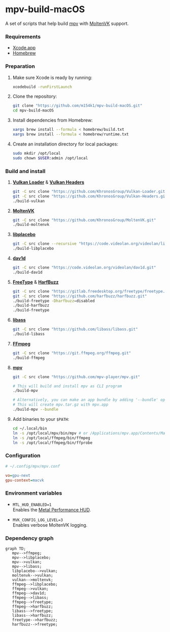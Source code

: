 # mpv-build-macOS
A set of scripts that help build [mpv](https://mpv.io) with [MoltenVK](https://github.com/KhronosGroup/MoltenVK) support.  

### Requirements
- [Xcode.app](https://developer.apple.com/xcode/)
- [Homebrew](https://brew.sh)

### Preparation
1. Make sure Xcode is ready by running:  

   ```sh
   xcodebuild -runFirstLaunch
   ```

2. Clone the repository:  

   ```sh
   git clone "https://github.com/m154k1/mpv-build-macOS.git"
   cd mpv-build-macOS
   ```

3. Install dependencies from Homebrew:  

   ```sh
   xargs brew install --formula < homebrew/build.txt
   xargs brew install --formula < homebrew/runtime.txt
   ```

4. Create an installation directory for local packages:  

   ```sh
   sudo mkdir /opt/local
   sudo chown $USER:admin /opt/local
   ```

### Build and install
1. [**Vulkan Loader**](https://github.com/KhronosGroup/Vulkan-Loader) & [**Vulkan Headers**](https://github.com/KhronosGroup/Vulkan-Headers)  

   ```sh
   git -C src clone "https://github.com/KhronosGroup/Vulkan-Loader.git"
   git -C src clone "https://github.com/KhronosGroup/Vulkan-Headers.git"
   ./build-vulkan
   ```

2. [**MoltenVK**](https://github.com/KhronosGroup/MoltenVK)  

   ```sh
   git -C src clone "https://github.com/KhronosGroup/MoltenVK.git"
   ./build-moltenvk
   ```

3. [**libplacebo**](https://code.videolan.org/videolan/libplacebo)  

   ```sh
   git -C src clone --recursive "https://code.videolan.org/videolan/libplacebo.git"
   ./build-libplacebo
   ```

4. [**dav1d**](https://code.videolan.org/videolan/dav1d)  

   ```sh
   git -C src clone "https://code.videolan.org/videolan/dav1d.git"
   ./build-dav1d
   ```

5. [**FreeType**](https://gitlab.freedesktop.org/freetype/freetype) & [**HarfBuzz**](https://github.com/harfbuzz/harfbuzz)  

   ```sh
   git -C src clone "https://gitlab.freedesktop.org/freetype/freetype.git"
   git -C src clone "https://github.com/harfbuzz/harfbuzz.git"
   ./build-freetype -Dharfbuzz=disabled
   ./build-harfbuzz
   ./build-freetype
   ```

6. [**libass**](https://github.com/libass/libass)  

   ```sh
   git -C src clone "https://github.com/libass/libass.git"
   ./build-libass
   ```

7. [**FFmpeg**](https://git.ffmpeg.org/ffmpeg.git)  

   ```sh
   git -C src clone "https://git.ffmpeg.org/ffmpeg.git"
   ./build-ffmpeg
   ```

8. [**mpv**](https://github.com/mpv-player/mpv)  

   ```sh
   git -C src clone "https://github.com/mpv-player/mpv.git"

   # This will build and install mpv as CLI program
   ./build-mpv

   # Alternatively, you can make an app bundle by adding '--bundle' option
   # This will create mpv.tar.gz with mpv.app
   ./build-mpv --bundle
   ```

9. Add binaries to your `$PATH`:  

   ```sh
   cd ~/.local/bin
   ln -s /opt/local/mpv/bin/mpv # or /Applications/mpv.app/Contents/MacOS/mpv
   ln -s /opt/local/ffmpeg/bin/ffmpeg
   ln -s /opt/local/ffmpeg/bin/ffprobe
   ```

### Configuration

```cfg
# ~/.config/mpv/mpv.conf

vo=gpu-next
gpu-context=macvk
```

### Environment variables

- `MTL_HUD_ENABLED=1`  
  Enables the [Metal Performance HUD](https://developer.apple.com/documentation/xcode/monitoring-your-metal-apps-graphics-performance).  

- `MVK_CONFIG_LOG_LEVEL=3`  
  Enables verbose MoltenVK logging.  

### Dependency graph

```mermaid
graph TD;
   mpv-->ffmpeg;
   mpv-->libplacebo;
   mpv-->vulkan;
   mpv-->libass;
   libplacebo-->vulkan;
   moltenvk-->vulkan;
   vulkan-->moltenvk;
   ffmpeg-->libplacebo;
   ffmpeg-->vulkan;
   ffmpeg-->dav1d;
   ffmpeg-->libass;
   ffmpeg-->freetype;
   ffmpeg-->harfbuzz;
   libass-->freetype;
   libass-->harfbuzz;
   freetype-->harfbuzz;
   harfbuzz-->freetype;
```
